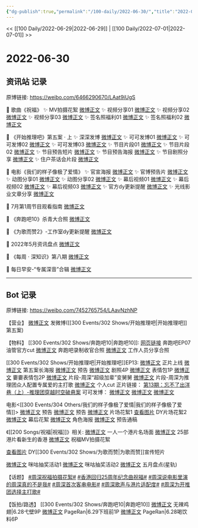 ```yaml
---
{"dg-publish":true,"permalink":"/100-daily/2022-06-30/","title":"2022-06-30"}
---
```



<< [[100 Daily/2022-06-29\|2022-06-29]] | [[100 Daily/2022-07-01\|2022-07-01]] >>

# 2022-06-30

## 资讯站 记录

原博链接: https://weibo.com/6466290670/LAat9iUgS

💫 歌曲《祝福》
✨ MV拍摄花絮 [微博正文](https://m.weibo.cn/6466290670/4786084656972220)
✨ 视频分享01 [微博正文](https://m.weibo.cn/6466290670/4786033831448598)
✨ 视频分享02 [微博正文](https://m.weibo.cn/6466290670/4786030781666086)
✨ 视频分享03 [微博正文](https://m.weibo.cn/6466290670/4786008833657151)
✨ 签名照福利01 [微博正文](https://m.weibo.cn/6466290670/4786034451159244)
✨ 签名照福利02 [微博正文](https://m.weibo.cn/6466290670/4786033822797827)

💫 《开始推理吧》第五案 · 上
✨ 深深发博 [微博正文](https://m.weibo.cn/6466290670/4786143642256646)
✨ 可可发博01 [微博正文](https://m.weibo.cn/6466290670/4786132451594213)
✨ 可可发博02 [微博正文](https://m.weibo.cn/6466290670/4786070015705100)
✨ 可可发博03 [微博正文](https://m.weibo.cn/6466290670/4786000461302262)
✨ 节目片段01 [微博正文](https://m.weibo.cn/6466290670/4786132853720537)
✨ 节目片段02 [微博正文](https://m.weibo.cn/6466290670/4786115377368979)
✨ 节目预告短片 [微博正文](https://m.weibo.cn/6466290670/4786019431876442)
✨ 节目预告海报 [微博正文](https://m.weibo.cn/6466290670/4786000787670527)
✨ 节目剧照分享 [微博正文](https://m.weibo.cn/6466290670/4786005376500474)
✨ 住户茶话会片段 [微博正文](https://m.weibo.cn/6466290670/4786169781684534)

💫 电影《我们的样子像极了爱情》
✨ 官宣海报 [微博正文](https://m.weibo.cn/6466290670/4786072947526068)
✨ 官博预告片 [微博正文](https://m.weibo.cn/6466290670/4786003329419166)
✨ 动图分享01 [微博正文](https://m.weibo.cn/6466290670/4786024633337320)
✨ 动图分享02 [微博正文](https://m.weibo.cn/6466290670/4786003846368792)
✨ 幕后视频01 [微博正文](https://m.weibo.cn/6466290670/4786113049265520)
✨ 幕后视频02 [微博正文](https://m.weibo.cn/6466290670/4786034392436979)
✨ 幕后视频03 [微博正文](https://m.weibo.cn/6466290670/4786031537162410)
✨ 官方dy更新提醒 [微博正文](https://m.weibo.cn/6466290670/4786179826259515)
✨ 光线影业文章分享 [微博正文](https://m.weibo.cn/6466290670/4786020723723038)

💫 7月第1周节目观看指南 [微博正文](https://m.weibo.cn/6466290670/4786108438938309)

💫 《奔跑吧10》杀青大合照 [微博正文](https://m.weibo.cn/6466290670/4785980425112789)

💫 《为歌而赞2》-工作室dy更新提醒 [微博正文](https://m.weibo.cn/6466290670/4786035865161604)

💫 2022年5月资讯盘点 [微博正文](https://m.weibo.cn/6466290670/4785985768656406)

💫 《每周 · 深知识》第八期 [微博正文](https://m.weibo.cn/6466290670/4786045570778860)

💫 每日早安-“专属深音”合辑 [微博正文](https://m.weibo.cn/6466290670/4785977824380857)

---
## Bot 记录

原博链接: https://weibo.com/7452765754/LAavNzhNP

【营业】
[微博正文](https://weibo.com/1736988591/LA8W64JNl) 发微博([[300 Events/302 Shows/开始推理吧\|开始推理吧]]第五案)

【物料】
[[300 Events/302 Shows/奔跑吧10\|奔跑吧10]]:
[网页链接](https://weibo.cn/sinaurl?u=https%3A%2F%2Fyoutu.be%2FS3O2FlQiY4I) 奔跑吧EP07油管官方cut
[微博正文](https://weibo.com/5242381821/LA2J3c4aT) 奔跑吧录制收官合照
[微博正文](https://weibo.com/2407743440/LA4yVF5q0) 工作人员分享合照

[[300 Events/302 Shows/开始推理吧\|开始推理吧]]EP13:
[微博正文](https://weibo.com/2162247381/LA8dCaBSn) 正片上线
[微博正文](https://weibo.com/2162247381/LA5d7jUva) 第五案长海报
[微博正文](https://weibo.com/2162247381/LA5Gu60ha) 预告
[微博正文](https://weibo.com/2162247381/LA5neDxkL) 剧照4P
[微博正文](https://weibo.com/2162247381/LA8sfAG0a) 表情包1P
[微博正文](https://weibo.com/7738238251/LA8qR2beH) 嫑嫑表情包2P
[微博正文](https://weibo.com/2162247381/LA8evteip) 片段-周深“超级加辈”变舅舅
[微博正文](https://weibo.com/2162247381/LA8WDE78x) 片段-周深为推理团众人配置专属爱的主打歌
[微博正文](https://weibo.com/1371117067/LA8VD3UQZ) 个人cut
正片链接：
[第13期：忘不了出洋巷（上）-推理团穿越时空破悬案](https://weibo.cn/sinaurl?u=https%3A%2F%2Fm.v.qq.com%2Fx%2Fm%2Fplay%3Fvid%3Dq0043i326t6%26cid%3Dmzc00200g7gnwq3%26url_from%3Dshare%26second_share%3D0%26share_from%3Dsina%26pgid%3Dpage_detail%26mod_id%3Dmod_toolbar_new)
可可发博：
[微博正文](https://weibo.com/7736960489/LA5d6pziD)
[微博正文](https://weibo.com/7736960489/LA6Yv9a6w)
[微博正文](https://weibo.com/7736960489/LA8ymuoKM)

电影<[[300 Events/304 Others/我们的样子像极了爱情\|我们的样子像极了爱情]]>
[微博正文](https://weibo.com/1623886424/LA5citf48) 预告
[微博正文](https://weibo.com/1883007604/LA5davwlp) 预告
[微博正文](https://weibo.com/1883007604/LA60g4HCr) 片场花絮1
[查看图片](https://wx1.sinaimg.cn/large/0077fupOgy1h3qoqbs00gj30u01hdwih.jpg) DY片场花絮2
[微博正文](https://weibo.com/1883007604/LA8hVzEOJ) 幕后花絮
[微博正文](https://weibo.com/1883007604/LA76TwTeR) 角色海报
[微博正文](https://weibo.com/6466290670/LA5N6fCx0) 预告通稿

《[[200 Songs/祝福\|祝福]]》相关:
[微博正文](https://weibo.com/1867028705/LA5Mx4M8R) 一人一个港片名场面
[微博正文](https://weibo.com/6082395308/LA59l0x2f) 25部港片看新生的香港
[微博正文](https://weibo.com/1867028705/LA7krAMlc) 祝福MV拍摄花絮

[查看图片](https://wx2.sinaimg.cn/large/0077fupOgy1h3qoqqe60uj30u01hd78z.jpg) DY[[300 Events/302 Shows/为歌而赞\|为歌而赞]]宣传短片

[微博正文](https://weibo.com/1867028705/LA091tXwo) 咪咕抽奖活动1
[微博正文](https://m.weibo.cn/1867028705/4785800799063580) 咪咕抽奖活动2
[微博正文](https://weibo.com/6466290670/LA4SIAjVs) 五月盘点(星轨)

【话题】
[#周深祝福拍摄花絮#](https://s.weibo.com/weibo?q=%23%E5%91%A8%E6%B7%B1%E7%A5%9D%E7%A6%8F%E6%8B%8D%E6%91%84%E8%8A%B1%E7%B5%AE%23)
[#香港回归25周年纪念曲祝福#](https://s.weibo.com/weibo?q=%23%E9%A6%99%E6%B8%AF%E5%9B%9E%E5%BD%9225%E5%91%A8%E5%B9%B4%E7%BA%AA%E5%BF%B5%E6%9B%B2%E7%A5%9D%E7%A6%8F%23)
[#周深说电影里演的周深真的不是我#](https://s.weibo.com/weibo?q=%23%E5%91%A8%E6%B7%B1%E8%AF%B4%E7%94%B5%E5%BD%B1%E9%87%8C%E6%BC%94%E7%9A%84%E5%91%A8%E6%B7%B1%E7%9C%9F%E7%9A%84%E4%B8%8D%E6%98%AF%E6%88%91%23)
[#周深首次客串电影#](https://s.weibo.com/weibo?q=%23%E5%91%A8%E6%B7%B1%E9%A6%96%E6%AC%A1%E5%AE%A2%E4%B8%B2%E7%94%B5%E5%BD%B1%23)
[#周深歌声与港片适配度#](https://s.weibo.com/weibo?q=%23%E5%91%A8%E6%B7%B1%E6%AD%8C%E5%A3%B0%E4%B8%8E%E6%B8%AF%E7%89%87%E9%80%82%E9%85%8D%E5%BA%A6%23)
[#周深为开推团选择主打歌#](https://s.weibo.com/weibo?q=%23%E5%91%A8%E6%B7%B1%E4%B8%BA%E5%BC%80%E6%8E%A8%E5%9B%A2%E9%80%89%E6%8B%A9%E4%B8%BB%E6%89%93%E6%AD%8C%23)

【饭拍/路透】
[[300 Events/302 Shows/奔跑吧10\|奔跑吧10]]
[微博正文](https://weibo.com/7495641082/LA5yj2amM) 无辣鸡翅|6.28弋壁9P
[微博正文](https://weibo.com/7633014126/LA28GkenU) PageRan|6.29下班前1P
[微博正文](https://weibo.com/7633014126/LA6eDysK5) PageRan|6.28喝饮料6P
